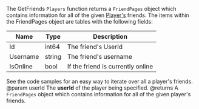 The GetFriends `Players` function returns a `FriendPages` object which contains information for all of the given [Player's](https://developer.roblox.com/api-reference/class/Player) friends. The items within the FriendPages object are tables with the following fields:

| Name | Type | Description |
| --- | --- | --- |
| Id | int64 | The friend's UserId |
| Username | string | The friend's username |
| IsOnline | bool | If the friend is currently online |

See the code samples for an easy way to iterate over all a player's friends.
@param userId The **userId** of the player being specified.
@returns A `FriendPages` object which contains information for all of the given player's friends.